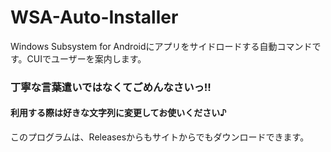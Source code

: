 # WSA-Auto-Installer
Windows Subsystem for Androidにアプリをサイドロードする自動コマンドです。CUIでユーザーを案内します。
### 丁寧な言葉遣いではなくてごめんなさいっ!!
#### 利用する際は好きな文字列に変更してお使いください♪
このプログラムは、Releasesからもサイトからでもダウンロードできます。
